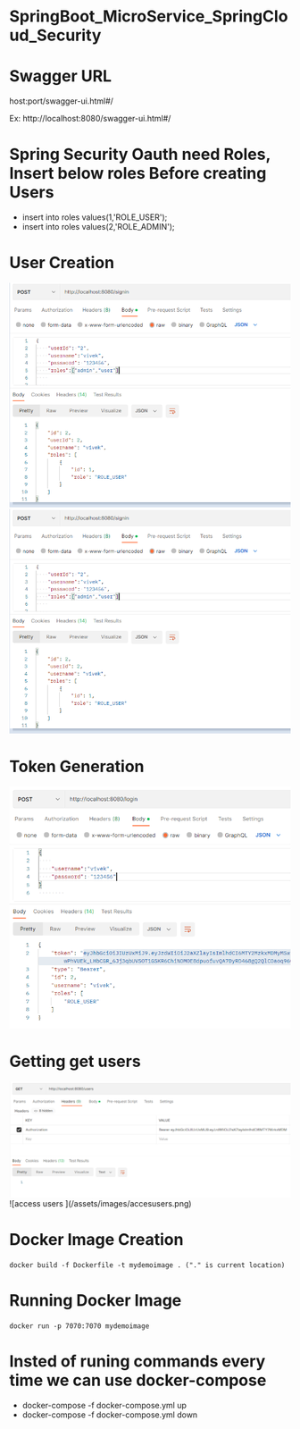# SpringBoot_MicroService_SpringCloud_Security

# Swagger URL 

host:port/swagger-ui.html#/

Ex: http://localhost:8080/swagger-ui.html#/


# Spring Security Oauth need Roles, Insert below roles Before creating Users

- insert into roles values(1,'ROLE_USER');
- insert into roles values(2,'ROLE_ADMIN');

# User Creation
![token generate/ user login ](/assets/images/usercreate.png)
<img src="/assets/images/usercreate.png">

# Token Generation
![token generate/ user login ](/assets/images/tokengenerate.png)

# Getting get users
<img src="https://github.com/HarshaPrimeTrainings/SpringBoot_MicroService_SpringCloud_Security/blob/main/assets/images/accesusers.png"/>
![access users ](/assets/images/accesusers.png)


# Docker Image Creation
`docker build -f Dockerfile -t mydemoimage . ("." is current location)`
# Running Docker Image
`docker run -p 7070:7070 mydemoimage`
# Insted of runing commands every time we can use docker-compose
- docker-compose -f docker-compose.yml up
- docker-compose -f docker-compose.yml down